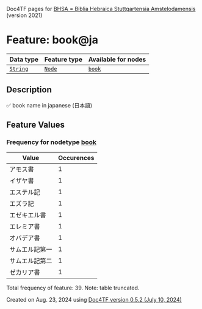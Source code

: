 Doc4TF pages for [BHSA = Biblia Hebraica Stuttgartensia Amstelodamensis](https://github.com/ETCBC/BHSA/tree/master/tf) (version 2021)
# Feature: book@ja
Data type|Feature type|Available for nodes
---|---|---
[`String`](featuresbydatatype.md#string)|[`Node`](featuresbytype.md#node)| [`book`](featuresbynodetype.md#book) 
## Description
✅ book name in japanese (日本語)
## Feature Values
### Frequency for nodetype [book](featuresbynodetype.md#book)
Value|Occurences
---|---
アモス書|1
イザヤ書|1
エステル記|1
エズラ記|1
エゼキエル書|1
エレミア書|1
オバデア書|1
サムエル記第一|1
サムエル記第二|1
ゼカリア書|1

Total frequency of feature: 39. Note: table truncated.
  

Created on Aug. 23, 2024 using [Doc4TF version 0.5.2 (July 10, 2024)](https://github.com/tonyjurg/Doc4TF/blob/main/CreateFeatureDoc.ipynb) 